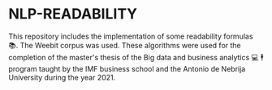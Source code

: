# NLP-READABILITY
This repository includes the implementation of some readability formulas 	:books:. The Weebit corpus was used. These algorithms were used for the completion of the master's thesis of the Big data and business analytics 💻 🕴️ program taught by the IMF business school and the Antonio de Nebrija University during the year 2021.
